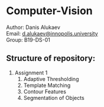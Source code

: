 # Computer-Vision
Author: Danis Alukaev \
Email: d.alukaev@innopolis.university \
Group: B19-DS-01 

## Structure of repository:
1. Assignment 1
    1. Adaptive Thresholding
    2. Template Matching
    3. Contour Features
    4. Segmentation of Objects
